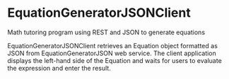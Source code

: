 # EquationGeneratorJSONClient
Math tutoring program using REST and JSON to generate equations
<div>
EquationGeneratorJSONClient retrieves an Equation object formatted as JSON from EquationGeneratorJSON web service. The client application displays the left-hand side of the Equation and waits for users to evaluate the expression and enter the result.
</div>
